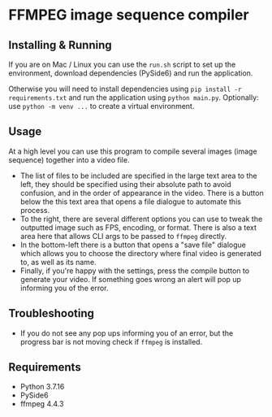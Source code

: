 # FFMPEG image sequence compiler

## Installing & Running

If you are on Mac / Linux you can use the `run.sh` script to set up the environment, download dependencies (PySide6) and run the application.

Otherwise you will need to install dependencies using `pip install -r requirements.txt` and run the application using `python main.py`. Optionally: use `python -m venv ...` to create a virtual environment.

## Usage

At a high level you can use this program to compile several images (image sequence) together into a video file.

- The list of files to be included are specified in the large text area to the left, they should be specified using their absolute path to avoid confusion, and in the order of appearance in the video. There is a button below the this text area that opens a file dialogue to automate this process.
- To the right, there are several different options you can use to tweak the outputted image such as FPS, encoding, or format. There is also a text area here that allows CLI args to be passed to `ffmpeg` directly.
- In the bottom-left there is a button that opens a "save file" dialogue which allows you to choose the directory where final video is generated to, as well as its name.
- Finally, if you're happy with the settings, press the compile button to generate your video. If something goes wrong an alert will pop up informing you of the error.

## Troubleshooting

- If you do not see any pop ups informing you of an error, but the progress bar is not moving check if `ffmpeg` is installed.

## Requirements

- Python 3.7.16
- PySide6
- ffmpeg 4.4.3

